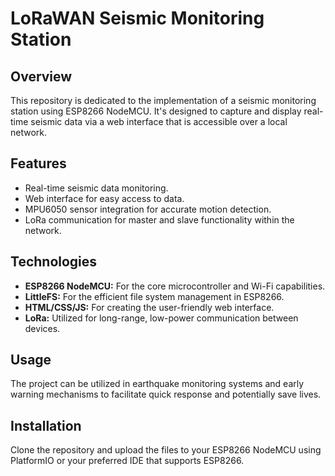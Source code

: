 # LoRaWAN Seismic Monitoring Station

## Overview
This repository is dedicated to the implementation of a seismic monitoring station using ESP8266 NodeMCU. It's designed to capture and display real-time seismic data via a web interface that is accessible over a local network.

## Features
- Real-time seismic data monitoring.
- Web interface for easy access to data.
- MPU6050 sensor integration for accurate motion detection.
- LoRa communication for master and slave functionality within the network.

## Technologies
- **ESP8266 NodeMCU:** For the core microcontroller and Wi-Fi capabilities.
- **LittleFS:** For the efficient file system management in ESP8266.
- **HTML/CSS/JS:** For creating the user-friendly web interface.
- **LoRa:** Utilized for long-range, low-power communication between devices.

## Usage
The project can be utilized in earthquake monitoring systems and early warning mechanisms to facilitate quick response and potentially save lives.

## Installation
Clone the repository and upload the files to your ESP8266 NodeMCU using PlatformIO or your preferred IDE that supports ESP8266.

